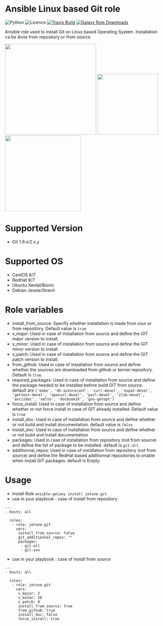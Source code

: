 # Ansible Linux based Git role

![Python](https://img.shields.io/pypi/pyversions/testinfra.svg?style=flat)
![Licence](https://img.shields.io/github/license/kube-cloud/ansible-role-git.svg?style=flat)
[![Travis Build](https://img.shields.io/travis/kube-cloud/ansible-role-git.svg?style=flat)](https://travis-ci.com/kube-cloud/ansible-role-git)
[![Galaxy Role Downloads](https://img.shields.io/ansible/role/d/42169.svg?style=flat)](https://galaxy.ansible.com/jetune/git)

Ansible role used to install Git on Linux based Operating System.
Installation ca be done from repository or from source

<a href="https://www.kube-cloud.com/"><img width="300" src="https://kube-cloud.com/images/branding/logo/kubecloud-logo-single_writing_horizontal_color_300x112px.png" /></a>
<a href="https://www.redhat.com/fr/technologies/management/ansible"><img width="200" src="https://getvectorlogo.com/wp-content/uploads/2019/01/red-hat-ansible-vector-logo.png" /></a>
<a href="https://git-scm.com//"><img width="250" src="https://upload.wikimedia.org/wikipedia/commons/thumb/e/e0/Git-logo.svg/1280px-Git-logo.svg.png" /></a>

# Supported Version

* Git 1.9.x/2.x.y

# Supported OS

* CentOS 6/7
* RedHat 6/7
* Ubuntu Xenial/Bionic
* Debian Jessie/Strech

# Role variables

* install_from_source: Specify whether installation is made from sour or from repository. Default value is `true`
* v_major: Used in case of installation from source and define the GIT major version to install.
* v_minor: Used in case of installation from source and define the GIT minor version to install.
* v_patch: Used in case of installation from source and define the GIT patch version to install.
* from_github: Used in case of installation from source and define whether the sources are downloaded from 
github or kernel repository. Default is `true`.
* required_packages: Used in case of installation from source and define the package needed to be installed before build GIT from source. default are 
`['make', 'dh-autoreconf', 'curl-devel', 'expat-devel', 'gettext-devel', 'openssl-devel', 'perl-devel', 'zlib-devel', 'asciidoc', 'xmlto', 'docbook2X', 'gnu-getopt']`
* force_install: Used in case of installation from source and define whether or not force install in case of GIT already installed. Default value is `true`
* install_doc: Used in case of installation from source and define whether or not build and install documentation. default value is `false`
* install_doc: Used in case of installation from source and define whether or not build and install documentation
* packages: Used in case of installation from repository (not from source) and define the list of package to be installed. default is `git-all`.
* additionnal_repos: Used in case of installation from repository (not from source) and define the RedHat based additionnal repositories to enable when install GIT packages.
default is Empty

# Usage

* Install Role ``` ansible-galaxy install jetune.git ```
* use in your playbook : case of install from repository
```
---
- hosts: all

  roles:
   - role: jetune.git
     vars:
      install_from_source: false
      git_additionnal_repos: ""
      packages:
       - git-all
       - git-svn

```
* use in your playbook : case of install from source
```
---
- hosts: all

  roles:
   - role: jetune.git
     vars:
      v_major: 2
      v_minor: 20
      v_patch: 0
      install_from_source: true
      from_github: true
      install_doc: false
      force_install: true

```
